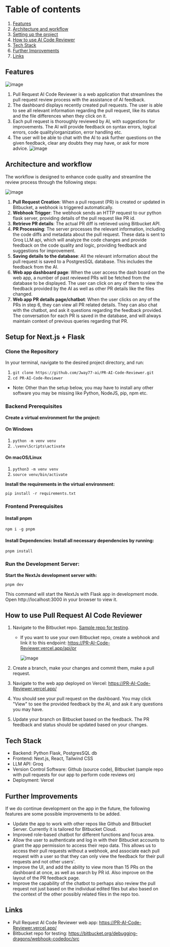 # Table of contents
1. [Features](#features)
2. [Architecture and workflow](#workflow)
3. [Setting up the project](#setup)
4. [How to use AI Code Reviewer](#testing)
5. [Tech Stack](#stack)
6. [Further Improvements](#improvements)
7. [Links](#links)

## Features <a name="features"></a>
![image](https://github.com/user-attachments/assets/8c66a425-b957-4908-8978-9f53469d490d)

1. Pull Request AI Code Reviewer is a web application that streamlines the pull request review process with the assistance of AI feedback.
2. The dashboard displays recently created pull requests. The user is able to see all relevant information regarding the pull request, like its status and the file differences when they click on it.
3. Each pull request is thoroughly reviewed by AI, with suggestions for improvements. The AI will provide feedback on syntax errors, logical errors, code quality/organization, error handling etc.
4. The user will be able to chat with the AI to ask further questions on the given feedback, clear any doubts they may have, or ask for more advice.
![image](https://github.com/user-attachments/assets/62260fa5-b572-45bc-822f-f22a105d343b)

## Architecture and workflow <a name="workflow"></a>
The workflow is designed to enhance code quality and streamline the review process through the following steps: 

![image](https://github.com/user-attachments/assets/ee51aec0-3286-4b57-88f1-63ac1109dffb)

1. **Pull Request Creation**: When a pull request (PR) is created or updated in Bitbucket, a webhook is triggered automatically.
2. **Webhook Trigger**: The webhook sends an HTTP request to our python flask server, providing details of the pull request like PR id.
3. **Retrieve PR details**: The actual PR diff is retrieved using Bitbucket API.
4. **PR Processing**: The server processes the relevant information, including the code diffs and metadata about the pull request. These data is sent to Groq LLM api, which will analyze the code changes and provide feedback on the code quality and logic, providing feedback and suggestions for improvement.
5. **Saving details to the database**: All the relevant information about the pull request is saved to a PostgresSQL database. This includes the feedback from the AI.
6. **Web app dashboard page**: When the user access the dash board on the web app, a number of past reviewed PRs will be fetched from the database to be displayed. The user can click on any of them to view the feedback provided by the AI as well as other PR details like the files changed.
7. **Web app PR details page/chatbot**: When the user clicks on any of the PRs in step 6, they can view all PR related details. They can also chat with the chatbot, and ask it questions regarding the feedback provided. The conversation for each PR is saved in the database, and will always maintain context of previous queries regarding that PR.

## Setup for Next.js + Flask <a name="setup"></a>
### Clone the Repository
In your terminal, navigate to the desired project directory, and run:
1. ```git clone https://github.com/Jway77-ai/PR-AI-Code-Reviewer.git```
2. ```cd PR-AI-Code-Reviewer```
* Note: Other than the setup below, you may have to install any other software you may be missing like Python, NodeJS, pip, npm etc.

### Backend Prerequisites
**Create a virtual environment for the project:**
#### On Windows
1. ```python -m venv venv```
2. ```.\venv\Scripts\activate```
#### On macOS/Linux
1. ```python3 -m venv venv```
2. ```source venv/bin/activate```

**Install the requirements in the virtual environment:**

```pip install -r requirements.txt```

### Frontend Prerequisites
#### Install pnpm
```npm i -g pnpm```

#### Install Dependencies: Install all necessary dependencies by running:
```pnpm install```

### Run the Development Server: 
**Start the NextJs development server with:**

```pnpm dev```

This command will start the NextJs with Flask app in development mode. Open http://localhost:3000 in your browser to view it.

## How to use Pull Request AI Code Reviewer <a name="testing"></a>
1. Navigate to the Bitbucket repo. [Sample repo for testing](https://bitbucket.org/debugging-dragons/webhook-codedoc/src/main/).
    - If you want to use your own Bitbucket repo, create a webhook and link it to this endpoint: https://PR-AI-Code-Reviewer.vercel.app/api/pr

       ![image](https://github.com/user-attachments/assets/332bb488-92b3-4246-96e6-1caf0372d5dc)

3. Create a branch, make your changes and commit them, make a pull request.
4. Navigate to the web app deployed on Vercel: https://PR-AI-Code-Reviewer.vercel.app/
5. You should see your pull request on the dashboard. You may click "View" to see the provided feedback by the AI, and ask it any questions you may have.
6. Update your branch on Bitbucket based on the feedback. The PR feedback and status should be updated based on your changes.

## Tech Stack <a name="stack"></a>
- Backend: Python Flask, PostgresSQL db
- Frontend: Next.js, React, Tailwind CSS
- LLM API: Groq
- Version Control Software: Github (source code), Bitbucket (sample repo with pull requests for our app to perform code reviews on)
- Deployment: Vercel

## Further Improvements <a name="improvements"></a>
If we do continue development on the app in the future, the following features are some possible improvements to be added.
- Update the app to work with other repos like Github and Bitbucket Server. Currently it is tailored for Bitbucket Cloud.
- Improved role-based chatbot for different functions and focus area.
- Allow the user to authenticate and log in with their Bitbucket accounts to grant the app permission to access their repo data. This allows us to access their pull requests without a webhook, and associate each pull request with a user so that they can only view the feedback for their pull requests and not other users'.
- Improve the UI, and add the ability to view more than 15 PRs on the dashboard at once, as well as search by PR id. Also improve on the layout of the PR feedback page.
- Improve the capability of the chatbot to perhaps also review the pull request not just based on the individual edited files but also based on the context of the other possibly related files in the repo too.

## Links <a name="links"></a>
- Pull Request AI Code Reviewer web app: https://PR-AI-Code-Reviewer.vercel.app/
- Bitbucket repo for testing: https://bitbucket.org/debugging-dragons/webhook-codedoc/src
